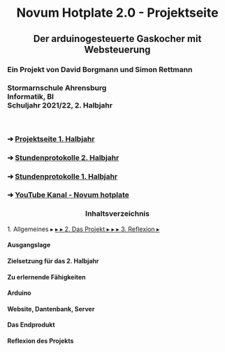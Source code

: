 <html>
<head>
<h1 align="center"> Novum Hotplate 2.0 - Projektseite </h1>
<h2 align="center"> Der arduinogesteuerte Gaskocher mit Websteuerung </h2>
</head>

  <h3 align="left"> Ein Projekt von David Borgmann und Simon Rettmann</h3>
<h3 align="left"> Stormarnschule Ahrensburg <br/> Informatik, Bl <br/> Schuljahr 2021/22, 2. Halbjahr </br> </h3>

<br/>

<body>
<h3 align="left"> &#10132; <a href="https://github.com/simonrettmann/Projektseite"> Projektseite 1. Halbjahr</a> </h3> 
<h3 align="left"> &#10132; <a href="https://github.com/simonrettmann/Stundenprotokolle-2.-Halbjahr"> Stundenprotokolle 2. Halbjahr</a> </h3> 
<h3 align="left"> &#10132; <a href="https://github.com/simonrettmann/Stundenprotokolle"> Stundenprotokolle 1. Halbjahr</a> </h3> 
<h3 align="left"> &#10132; <a href="https://www.youtube.com/channel/UCEljeGxqUxyXQlMq9Q-U8_w"> YouTube Kanal - Novum hotplate</a> </h3>
</body>

<h3 align="center"> Inhaltsverzeichnis </h3>
1. Allgemeines
&blacktriangleright; <a href="#Rückblick" Ausgangslage</a>
&blacktriangleright; <a href="#Zielsetzung" Zielsetzung für das 2. Halbjahr</a>
&blacktriangleright; <a href="#Lernen" Zu erlernende Fähigkeiten</a>
2. Das Projekt
&blacktriangleright; <a href="#Arduino" Arduino</a>
&blacktriangleright; <a href="#Website" Website, Datenbank, Sever</a>
&blacktriangleright; <a href="Endprodukt" Das Endprodukt</a>
3. Reflexion
&blacktriangleright; <a href="#Reflexion" Reflexion des Projekts</a>
</html>

<h4> <a id="#Rückblick"> Ausgangslage</a></h4>
<h4> <a id="#Zielsetzung"> Zielsetzung für das 2. Halbjahr </a>
<h4> <a id="#Lernen"> Zu erlernende Fähigkeiten </a>
<h4> <a id="#Arduino"> Arduino </a>
<h4> <a id="#Website"> Website, Dantenbank, Server </a>
<h4> <a id="#Endprodukt"> Das Endprodukt </a>
<h4> <a id="#Relexion"> Reflexion des Projekts </a>
